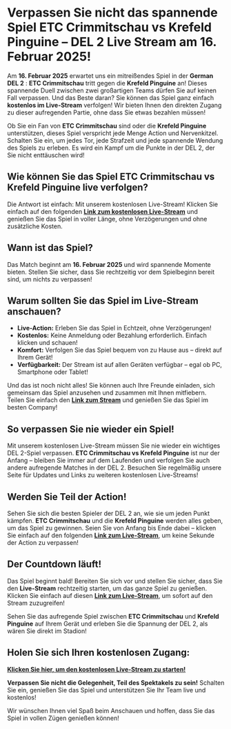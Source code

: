 # Verpassen Sie nicht das spannende Spiel ETC Crimmitschau vs Krefeld Pinguine – DEL 2 Live Stream am 16. Februar 2025!

Am **16. Februar 2025** erwartet uns ein mitreißendes Spiel in der **German DEL 2** : **ETC Crimmitschau** tritt gegen die **Krefeld Pinguine** an! Dieses spannende Duell zwischen zwei großartigen Teams dürfen Sie auf keinen Fall verpassen. Und das Beste daran? Sie können das Spiel ganz einfach **kostenlos im Live-Stream** verfolgen! Wir bieten Ihnen den direkten Zugang zu dieser aufregenden Partie, ohne dass Sie etwas bezahlen müssen!

Ob Sie ein Fan von **ETC Crimmitschau** sind oder die **Krefeld Pinguine** unterstützen, dieses Spiel verspricht jede Menge Action und Nervenkitzel. Schalten Sie ein, um jedes Tor, jede Strafzeit und jede spannende Wendung des Spiels zu erleben. Es wird ein Kampf um die Punkte in der DEL 2, der Sie nicht enttäuschen wird!

## Wie können Sie das Spiel **ETC Crimmitschau vs Krefeld Pinguine** live verfolgen?

Die Antwort ist einfach: Mit unserem kostenlosen Live-Stream! Klicken Sie einfach auf den folgenden [**Link zum kostenlosen Live-Stream**](https://tinyurl.com/livestreamfreeo?st=ETC+Crimmitschau+vs+Krefeld+Pinguine&si=ghc) und genießen Sie das Spiel in voller Länge, ohne Verzögerungen und ohne zusätzliche Kosten.

## Wann ist das Spiel?

Das Match beginnt am **16. Februar 2025** und wird spannende Momente bieten. Stellen Sie sicher, dass Sie rechtzeitig vor dem Spielbeginn bereit sind, um nichts zu verpassen!

## Warum sollten Sie das Spiel im Live-Stream anschauen?

- **Live-Action:** Erleben Sie das Spiel in Echtzeit, ohne Verzögerungen!
- **Kostenlos:** Keine Anmeldung oder Bezahlung erforderlich. Einfach klicken und schauen!
- **Komfort:** Verfolgen Sie das Spiel bequem von zu Hause aus – direkt auf Ihrem Gerät!
- **Verfügbarkeit:** Der Stream ist auf allen Geräten verfügbar – egal ob PC, Smartphone oder Tablet!

Und das ist noch nicht alles! Sie können auch Ihre Freunde einladen, sich gemeinsam das Spiel anzusehen und zusammen mit Ihnen mitfiebern. Teilen Sie einfach den [**Link zum Stream**](https://tinyurl.com/livestreamfreeo?st=ETC+Crimmitschau+vs+Krefeld+Pinguine&si=ghc) und genießen Sie das Spiel im besten Company!

## So verpassen Sie nie wieder ein Spiel!

Mit unserem kostenlosen Live-Stream müssen Sie nie wieder ein wichtiges DEL 2-Spiel verpassen. **ETC Crimmitschau vs Krefeld Pinguine** ist nur der Anfang – bleiben Sie immer auf dem Laufenden und verfolgen Sie auch andere aufregende Matches in der DEL 2. Besuchen Sie regelmäßig unsere Seite für Updates und Links zu weiteren kostenlosen Live-Streams!

## Werden Sie Teil der Action!

Sehen Sie sich die besten Spieler der DEL 2 an, wie sie um jeden Punkt kämpfen. **ETC Crimmitschau** und die **Krefeld Pinguine** werden alles geben, um das Spiel zu gewinnen. Seien Sie von Anfang bis Ende dabei – klicken Sie einfach auf den folgenden [**Link zum Live-Stream**](https://tinyurl.com/livestreamfreeo?st=ETC+Crimmitschau+vs+Krefeld+Pinguine&si=ghc), um keine Sekunde der Action zu verpassen!

## Der Countdown läuft!

Das Spiel beginnt bald! Bereiten Sie sich vor und stellen Sie sicher, dass Sie den **Live-Stream** rechtzeitig starten, um das ganze Spiel zu genießen. Klicken Sie einfach auf diesen [**Link zum Live-Stream**](https://tinyurl.com/livestreamfreeo?st=ETC+Crimmitschau+vs+Krefeld+Pinguine&si=ghc), um sofort auf den Stream zuzugreifen!

Sehen Sie das aufregende Spiel zwischen **ETC Crimmitschau** und **Krefeld Pinguine** auf Ihrem Gerät und erleben Sie die Spannung der DEL 2, als wären Sie direkt im Stadion!

## Holen Sie sich Ihren kostenlosen Zugang:

[**Klicken Sie hier, um den kostenlosen Live-Stream zu starten!**](https://tinyurl.com/livestreamfreeo?st=ETC+Crimmitschau+vs+Krefeld+Pinguine&si=ghc)

**Verpassen Sie nicht die Gelegenheit, Teil des Spektakels zu sein!** Schalten Sie ein, genießen Sie das Spiel und unterstützen Sie Ihr Team live und kostenlos!

Wir wünschen Ihnen viel Spaß beim Anschauen und hoffen, dass Sie das Spiel in vollen Zügen genießen können!
